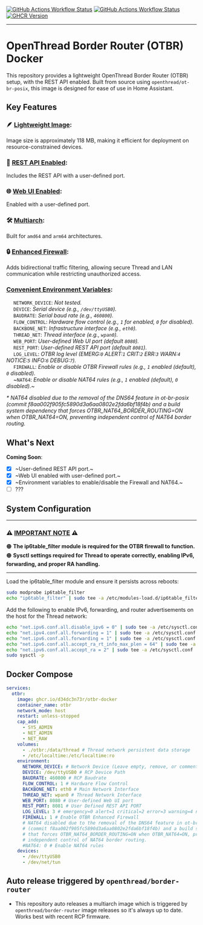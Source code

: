 [![GitHub Actions Workflow Status](https://img.shields.io/github/actions/workflow/status/d34dc3n73r/otbr-docker/build.yml?logo=docker&logoSize=auto&label=DOCKER%20BUILD&cacheSeconds=3600)](https://github.com/d34dc3n73r/otbr-docker/pkgs/container/otbr-docker) [![GitHub Actions Workflow Status](https://img.shields.io/github/actions/workflow/status/d34dc3n73r/otbr-docker/release.yml?logo=github&logoSize=auto&label=AUTO-RELEASE&cacheSeconds=3600)](https://github.com/D34DC3N73R/otbr-docker/releases/)
[![GHCR Version][ghcr-version-svg]][ghcr]

---

# OpenThread Border Router (OTBR) Docker

This repository provides a lightweight OpenThread Border Router (OTBR) setup, with the REST API enabled. Built from source using `openthread/ot-br-posix`, this image is designed for ease of use in Home Assistant.

## Key Features

### **🪶 <ins>Lightweight Image</ins>**:  
Image size is approximately 118 MB, making it efficient for deployment on resource-constrained devices. 
  
### **🤖 <ins>REST API Enabled</ins>**:  
Includes the REST API with a user-defined port.

### **🌐 <ins>Web UI Enabled</ins>**:  
Enabled with a user-defined port.

### **🛠️ <ins>Multiarch</ins>**:  
Built for `amd64` and `arm64` architectures.

### **🔒 <ins>Enhanced Firewall</ins>**:  
Adds bidirectional traffic filtering, allowing secure Thread and LAN communication while restricting unauthorized access.  

### <ins>**Convenient Environment Variables**</ins>:  
$\hspace{15pt}$`NETWORK_DEVICE`: _Not tested._  
$\hspace{15pt}$`DEVICE`: _Serial device (e.g., `/dev/ttyUSB0`)._  
$\hspace{15pt}$`BAUDRATE`: _Serial baud rate (e.g., `460800`)._  
$\hspace{15pt}$`FLOW_CONTROL`: _Hardware flow control (e.g., `1` for enabled, `0` for disabled)._  
$\hspace{15pt}$`BACKBONE_NET`: _Infrastructure interface (e.g., `eth0`)._   
$\hspace{15pt}$`THREAD_NET`: _Thread interface (e.g., `wpan0`)._  
$\hspace{15pt}$`WEB_PORT`: _User-defined Web UI port (default `8080`)._  
$\hspace{15pt}$`REST_PORT`: _User-defined REST API port (default `8081`)._  
$\hspace{15pt}$`LOG_LEVEL`: _OTBR log level (EMERG:`0` ALERT:`1` CRIT:`2` ERR:`3` WARN:`4` NOTICE:`5` INFO:`6` DEBUG:`7`)._  
$\hspace{15pt}$`FIREWALL`: _Enable or disable OTBR Firewall rules (e.g., `1` enabled (default), `0` disabled)._  
$\hspace{15pt}$~`NAT64`: _Enable or disable NAT64 rules (e.g., `1` enabled (default), `0` disabled)._~  

_* NAT64 disabled due to the removal of the DNS64 feature in ot-br-posix (commit f8aa002f905fc5890d3a6aa0802e2fda6bf18f4b) and a build system dependency that forces OTBR_NAT64_BORDER_ROUTING=ON when OTBR_NAT64=ON, preventing independent control of NAT64 border routing._

## What's Next
**Coming Soon**:  
- [x] ~User-defined REST API port.~  
- [x] ~Web UI enabled with user-defined port.~  
- [x] ~Environment variables to enable/disable the Firewall and NAT64.~  
- [ ] ???  

## System Configuration

---

### ⚠️ <ins>**IMPORTANT NOTE**</ins> ⚠️   
🟠 **The ip6table_filter module is required for the OTBR firewall to function.**  
🟠 **Sysctl settings required for Thread to operate correctly, enabling IPv6, forwarding, and proper RA handling.**

---

Load the ip6table_filter module and ensure it persists across reboots:
```bash
sudo modprobe ip6table_filter
echo "ip6table_filter" | sudo tee -a /etc/modules-load.d/ip6table_filter.conf
```

Add the following to enable IPv6, forwarding, and router advertisements on the host for the Thread network:
```bash
echo "net.ipv6.conf.all.disable_ipv6 = 0" | sudo tee -a /etc/sysctl.conf
echo "net.ipv4.conf.all.forwarding = 1" | sudo tee -a /etc/sysctl.conf
echo "net.ipv6.conf.all.forwarding = 1" | sudo tee -a /etc/sysctl.conf
echo "net.ipv6.conf.all.accept_ra_rt_info_max_plen = 64" | sudo tee -a /etc/sysctl.conf
echo "net.ipv6.conf.all.accept_ra = 2" | sudo tee -a /etc/sysctl.conf
sudo sysctl -p
```

## Docker Compose
```yaml
services:
  otbr:
    image: ghcr.io/d34dc3n73r/otbr-docker
    container_name: otbr
    network_mode: host
    restart: unless-stopped
    cap_add:
      - SYS_ADMIN
      - NET_ADMIN
      - NET_RAW
    volumes:
      - ./otbr:/data/thread # Thread network persistent data storage
      - /etc/localtime:/etc/localtime:ro
    environment:
      NETWORK_DEVICE: # Network Device (Leave empty, remove, or comment out if not used)
      DEVICE: /dev/ttyUSB0 # RCP Device Path
      BAUDRATE: 460800 # RCP Baudrate
      FLOW_CONTROL: 1 # Hardware Flow Control
      BACKBONE_NET: eth0 # Main Network Interface
      THREAD_NET: wpan0 # Thread Network Interface
      WEB_PORT: 8080 # User-defined Web UI port
      REST_PORT: 8081 # User Defined REST API PORT
      LOG_LEVEL: 3 # emergency=0 alert=1 critical=2 error=3 warning=4 notice=5 info=6 debug=7
      FIREWALL: 1 # Enable OTBR Enhanced Firewall
      # NAT64 disabled due to the removal of the DNS64 feature in ot-br-posix
      # (commit f8aa002f905fc5890d3a6aa0802e2fda6bf18f4b) and a build system dependency
      # that forces OTBR_NAT64_BORDER_ROUTING=ON when OTBR_NAT64=ON, preventing
      # independent control of NAT64 border routing.
      #NAT64: 0 # Enable NAT64 rules
    devices:
      - /dev/ttyUSB0
      - /dev/net/tun
```

## Auto release triggered by `openthread/border-router`

  - This repository auto releases a multiarch image which is triggered by `openthread/border-router` image releases so it's always up to date. Works best with recent RCP firmware.


[ghcr-version-svg]: https://img.shields.io/github/v/release/D34DC3N73R/otbr-docker?label=LATEST
[ghcr]: https://github.com/D34DC3N73R/otbr-docker/pkgs/container/otbr-docker
